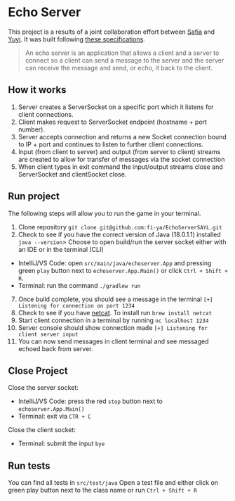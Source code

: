 # Echo Server
This project is a results of a joint collaboration effort between [Safia](https://github.com/fi-ya) and [Yuyi](https://github.com/yuyi365).
It was built following [these specifications](https://github.com/8thlight/apprenticeship_syllabus/blob/master/shared_resources/projects/http_server/01_beginner/echo_server.md).


> 
> An echo server is an application that allows a client and a server to connect so a client can send a message to the server and the server can receive the message and send, or echo, it back to the client.
> 

## How it works
1. Server creates a ServerSocket on a specific port which it listens for client connections.
2. Client makes request to ServerSocket endpoint (hostname + port number).
3. Server accepts connection and returns a new Socket connection bound to IP + port and continues to listen to further client connections.
4. Input (from client to server) and output (from server to client) streams are created to allow for transfer of messages via the socket connection
5. When client types in exit command the input/output streams close and ServerSocket and clientSocket close.

## Run project
The following steps will allow you to run the game in your terminal.
1. Clone repository `git clone git@github.com:fi-ya/EchoServerSAYL.git`
2. Check to see if you have the correct version of Java (18.0.1.1) installed `java --version`>
Choose to open build/run the server socket either with an IDE or in the terminal (CLI)
- IntelliJ/VS Code: open `src/main/java/echoserver.App` and pressing green `play` button next to `echoserver.App.Main()` or click `Ctrl + Shift + R`.
- Terminal: run the command `./gradlew run`
7. Once build complete, you should see a message in the terminal `[+] Listening for connection on port 1234`
8. Check to see if you have [netcat](https://brewinstall.org/install-netcat-on-mac-with-brew/). To install run `brew install netcat`
9. Start client connection in a terminal by running `nc localhost 1234`
10. Server console should show connection made `[+] Listening for client server input`
11. You can now send messages in client terminal and see messaged echoed back from server.

## Close Project
Close the server socket:
- IntelliJ/VS Code: press the red `stop` button next to `echoserver.App.Main()`
- Terminal: exit via `CTR + C`

Close the client socket:
- Terminal: submit the input `bye`

## Run tests
You can find all tests in `src/test/java`
Open a test file and either click on green play button next to the class name or run `Ctrl + Shift + R`